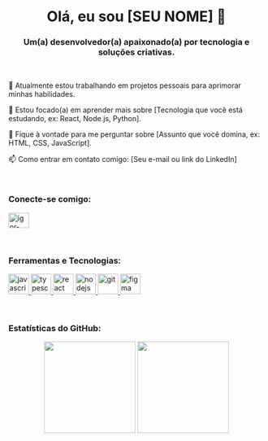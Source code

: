 <!-- Lembre-se de substituir os valores como [SEU-NOME], [SEU-USUARIO-GITHUB], etc. -->

<h1 align="center">
Olá, eu sou [SEU NOME] 👋
</h1>

<h3 align="center">
Um(a) desenvolvedor(a) apaixonado(a) por tecnologia e soluções criativas.
</h3>

<br>

<!-- Seção "Sobre Mim" -->

🔭 Atualmente estou trabalhando em projetos pessoais para aprimorar minhas habilidades.

🌱 Estou focado(a) em aprender mais sobre [Tecnologia que você está estudando, ex: React, Node.js, Python].

💬 Fique à vontade para me perguntar sobre [Assunto que você domina, ex: HTML, CSS, JavaScript].

📫 Como entrar em contato comigo: [Seu e-mail ou link do LinkedIn]

<br>

<!-- Seção de Conexão e Redes Sociais -->

<h3 align="left">Conecte-se comigo:</h3>
<p align="left">
<a href="https://www.linkedin.com/in/igor-melo-a29892331/" target="_blank">
<img align="center" src="https://media.licdn.com/dms/image/v2/D5603AQHfAlrZRg944g/profile-displayphoto-shrink_800_800/B56ZWp5oATGQAk-/0/1742312211030?e=1757548800&v=beta&t=dVLLj77fQv7zAdxKj0eiERz7Mau7IzvXbiAyQGI46Tc" alt="igor-melo-a29892331" height="30" width="40" />
</a>

</p>

<br>

<!-- Seção de Ferramentas e Tecnologias -->

<h3 align="left">Ferramentas e Tecnologias:</h3>
<p align="left">
<a href="https://developer.mozilla.org/en-US/docs/Web/JavaScript" target="_blank" rel="noreferrer">
<img src="https://www.google.com/search?q=https://raw.githubusercontent.com/devicons/devicon/master/icons/javascript/javascript-original.svg" alt="javascript" width="40" height="40"/>
</a>
<a href="https://www.typescriptlang.org/" target="_blank" rel="noreferrer">
<img src="https://www.google.com/search?q=https://raw.githubusercontent.com/devicons/devicon/master/icons/typescript/typescript-original.svg" alt="typescript" width="40" height="40"/>
</a>
<a href="https://reactjs.org/" target="_blank" rel="noreferrer">
<img src="https://www.google.com/search?q=https://raw.githubusercontent.com/devicons/devicon/master/icons/react/react-original-wordmark.svg" alt="react" width="40" height="40"/>
</a>
<a href="https://nodejs.org" target="_blank" rel="noreferrer">
<img src="https://www.google.com/search?q=https://raw.githubusercontent.com/devicons/devicon/master/icons/nodejs/nodejs-original-wordmark.svg" alt="nodejs" width="40" height="40"/>
</a>
<a href="https://git-scm.com/" target="_blank" rel="noreferrer">
<img src="https://www.google.com/search?q=https://www.vectorlogo.zone/logos/git-scm/git-scm-icon.svg" alt="git" width="40" height="40"/>
</a>
<a href="https://www.figma.com/" target="_blank" rel="noreferrer">
<img src="https://www.google.com/search?q=https://www.vectorlogo.zone/logos/figma/figma-icon.svg" alt="figma" width="40" height="40"/>
</a>
</p>

<br>

<!-- Seção de Estatísticas do GitHub -->

<h3 align="left">Estatísticas do GitHub:</h3>
<div align="center">
<img height="180em" src="https://github-readme-stats.vercel.app/api?username=[SEU-USUARIO-GITHUB]&show_icons=true&theme=dracula&include_all_commits=true&count_private=true&locale=pt-br"/>
<img height="180em" src="https://www.google.com/search?q=https://github-readme-stats.vercel.app/api/top-langs/%3Fusername%3D[SEU-USUARIO-GITHUB]&layout=compact&langs_count=7&theme=dracula&locale=pt-br"/>
</div>